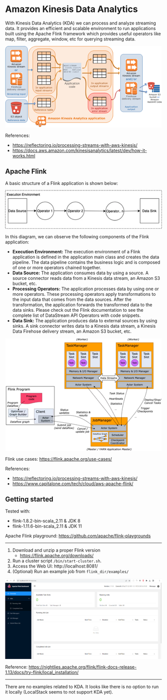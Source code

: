 # Amazon Kinesis Data Analytics

With Kinesis Data Analytics (KDA) we can process and analyze streaming data. 
It provides an efficient and scalable environment to run applications built using the Apache Flink framework 
which provides useful operators like map, filter, aggregate, window, etc for querying streaming data.

![img](../docs/kinesis-app.png)

References:
- https://reflectoring.io/processing-streams-with-aws-kinesis/
- https://docs.aws.amazon.com/kinesisanalytics/latest/dev/how-it-works.html

## Apache Flink

A basic structure of a Flink application is shown below:

![img](../docs/flink-app-structure.png)

In this diagram, we can observe the following components of the Flink application:

- **Execution Environment:** The execution environment of a Flink application is defined in the application main class and creates the data pipeline. The data pipeline contains the business logic and is composed of one or more operators chained together.
- **Data Source:** The application consumes data by using a source. A source connector reads data from a Kinesis data stream, an Amazon S3 bucket, etc.
- **Processing Operators:** The application processes data by using one or more operators. These processing operators apply transformations to the input data that comes from the data sources. After the transformation, the application forwards the transformed data to the data sinks. Please check out the Flink documentation to see the complete list of DataStream API Operators with code snippets.
- **Data Sink:** The application produces data to external sources by using sinks. A sink connector writes data to a Kinesis data stream, a Kinesis Data Firehose delivery stream, an Amazon S3 bucket, etc.

![img](../docs/screen-shot-2022-12-21-at-10.05.11-am.png)

Flink use cases: https://flink.apache.org/use-cases/

References:
- https://reflectoring.io/processing-streams-with-aws-kinesis/
- https://www.capitalone.com/tech/cloud/aws-apache-flink/

## Getting started

Tested with:
- flink-1.8.2-bin-scala_2.11 & JDK 8
- flink-1.11.6-bin-scala_2.11 & JDK 11

Apache Flink playground: https://github.com/apache/flink-playgrounds

---

1. Download and unzip a proper Flink version
   - https://flink.apache.org/downloads/
2. Run a cluster script `/bin/start-cluster.sh`.
3. Access the Web UI: http://localhost:8081/
4. (Optional) Run an example job from `flink_dir/examples/`

![img](../docs/apache-flink-dashboard.png)

Reference: https://nightlies.apache.org/flink/flink-docs-release-1.13/docs/try-flink/local_installation/

---

There are no examples related to KDA. It looks like there is no option to run it locally (LocalStack seems to not support KDA yet).